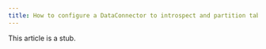 ```yaml
---
title: How to configure a DataConnector to introspect and partition tables in SQL
---
```


This article is a stub.
